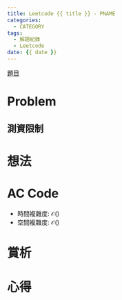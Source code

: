 ```yaml
---
title: Leetcode {{ title }} - PNAME
categories:
  - CATEGORY
tags:
  - 解題紀錄
  - Leetcode
date: {{ date }}
---
```


[題目]()

# Problem


## 測資限制


# 想法


# AC Code



- 時間複雜度: $\mathcal{O}()$
- 空間複雜度: $\mathcal{O}()$

# 賞析


# 心得

